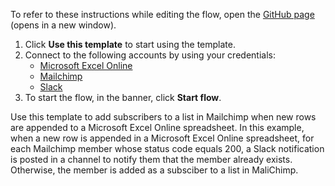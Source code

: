 To refer to these instructions while editing the flow, open the [GitHub page](https://github.com/ot4i/app-connect-templates/tree/main/resources/markdown/Add%20a%20subscriber%20to%20a%20list%20in%20Mailchimp%20when%20a%20new%20row%20is%20appended%20in%20Microsoft%20Excel%20Online_instructions.md) (opens in a new window).

1. Click **Use this template** to start using the template.
2. Connect to the following accounts by using your credentials:
   - [Microsoft Excel Online](https://ibm.biz/acmsexcel)
   - [Mailchimp](https://ibm.biz/acslackmailchimp)
   - [Slack](https://ibm.biz/acslack)
3. To start the flow, in the banner, click **Start flow**.


Use this template to add subscribers to a list in Mailchimp when new rows are appended to a Microsoft Excel Online spreadsheet. In this example, when a new row is appended in a Microsoft Excel Online spreadsheet, for each Mailchimp member whose status code equals 200, a Slack notification is posted in a channel to notify them that the member already exists. Otherwise, the member is added as a subsciber to a list in MaliChimp.






